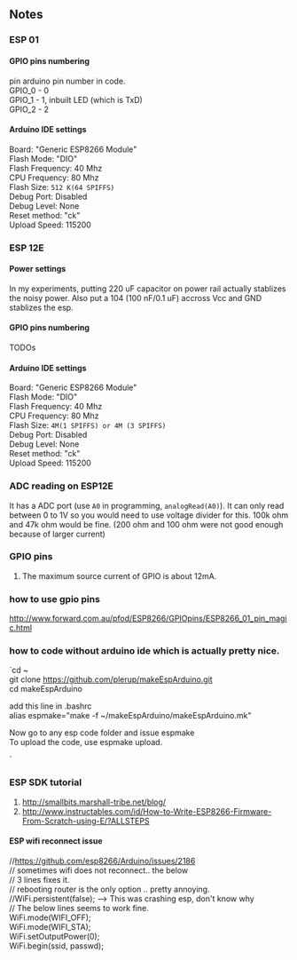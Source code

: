 ## Notes

### ESP 01 

#### GPIO pins numbering

pin      arduino pin number in code.  
GPIO_0 - 0  
GPIO_1 - 1, inbuilt LED (which is TxD)  
GPIO_2 - 2  

#### Arduino IDE settings
 Board: "Generic ESP8266 Module"  
 Flash Mode: "DIO"  
 Flash Frequency: 40 Mhz  
 CPU Frequency: 80 Mhz  
 Flash Size: `512 K(64 SPIFFS)`  
 Debug Port: Disabled  
 Debug Level: None  
 Reset method: "ck"  
 Upload Speed: 115200  

### ESP 12E

#### Power settings

 In my experiments, putting 220 uF capacitor on power rail actually stablizes the noisy power.
 Also put a 104 (100 nF/0.1 uF) accross Vcc and GND stablizes the esp.

#### GPIO pins numbering

 TODOs  

#### Arduino IDE settings
 Board: "Generic ESP8266 Module"  
 Flash Mode: "DIO"  
 Flash Frequency: 40 Mhz  
 CPU Frequency: 80 Mhz  
 Flash Size: `4M(1 SPIFFS) or 4M (3 SPIFFS)`  
 Debug Port: Disabled  
 Debug Level: None  
 Reset method: "ck"  
 Upload Speed: 115200  

### ADC reading on ESP12E

 It has a ADC port (use `A0` in programming, `analogRead(A0)`).
 It can only read between 0 to 1V so you would need to use voltage divider for this.
 100k ohm and 47k ohm would be fine. (200 ohm and 100 ohm were not good enough because of larger current)

### GPIO pins

1. The maximum source current of GPIO is about 12mA.

### how to use gpio pins

http://www.forward.com.au/pfod/ESP8266/GPIOpins/ESP8266_01_pin_magic.html

### how to code without arduino ide which is actually pretty nice.

`cd ~  
 git clone https://github.com/plerup/makeEspArduino.git  
 cd makeEspArduino  

 add this line in .bashrc  
 alias espmake="make -f ~/makeEspArduino/makeEspArduino.mk"

 Now go to any esp code folder and issue espmake  
 To upload the code, use espmake upload.
 
 `


### ESP SDK tutorial
1. http://smallbits.marshall-tribe.net/blog/
2. http://www.instructables.com/id/How-to-Write-ESP8266-Firmware-From-Scratch-using-E/?ALLSTEPS


#### ESP wifi reconnect issue

//https://github.com/esp8266/Arduino/issues/2186  
// sometimes wifi does not reconnect.. the below  
// 3 lines fixes it.  
// rebooting router is the only option .. pretty annoying.  
//WiFi.persistent(false); --> This was crashing esp, don't know why  
// The below lines seems to work fine.  
WiFi.mode(WIFI_OFF);  
WiFi.mode(WIFI_STA);  
WiFi.setOutputPower(0);  
WiFi.begin(ssid, passwd);  

